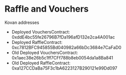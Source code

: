 # Raffle and Vouchers

Kovan addresses
- Deployed VouchersContract: 0xddE4bc55fe26796B7fDa196afD132e2ca4A001ac
- Deployed RaffleContract: 0xc7812BFC945855Bd040982a66bDc3684e7CaFaD0
- Old Deployed VouchersContract: 0x1aec38e26b5c1ff7CFf788b8eb0054da1a8Ba841
- Old Deployed RaffleContract: 0xa127CCDaBa75F3c1bA6223127B290121e99Dd097
